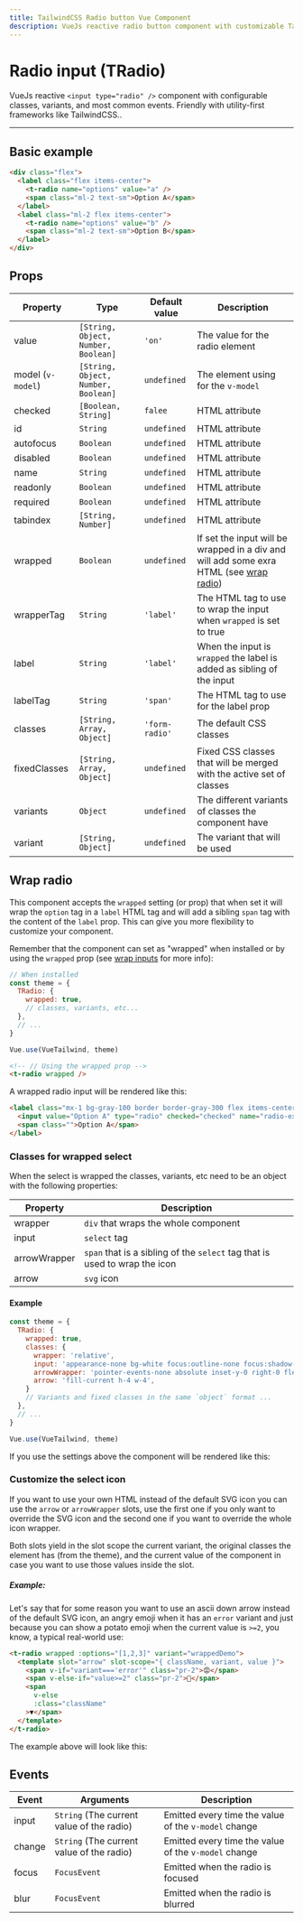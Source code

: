 ```yaml
---
title: TailwindCSS Radio button Vue Component
description: VueJs reactive radio button component with customizable TailwindCSS or any CSS Framework classes.
---
```


# Radio input (TRadio)

VueJs reactive `<input type="radio" />` component with configurable classes, variants, and most common events. Friendly with utility-first frameworks like TailwindCSS..

<t-radio-playground></t-radio-playground>

<hr>

## Basic example

```html
<div class="flex">
  <label class="flex items-center">
    <t-radio name="options" value="a" />
    <span class="ml-2 text-sm">Option A</span>
  </label>
  <label class="ml-2 flex items-center">
    <t-radio name="options" value="b" />
    <span class="ml-2 text-sm">Option B</span>
  </label>
</div>
```

<radio-basic-example></radio-basic-example>

## Props


| Property          | Type                                | Default value  | Description                                                                                           |
| ----------------- | ----------------------------------- | -------------- | ----------------------------------------------------------------------------------------------------- |
| value             | `[String, Object, Number, Boolean]` | `'on'`         | The value for the radio element                                                                       |
| model (`v-model`) | `[String, Object, Number, Boolean]` | `undefined`    | The element using for the `v-model`                                                                   |
| checked           | `[Boolean, String]`                 | `falee`        | HTML attribute                                                                                        |
| id                | `String`                            | `undefined`    | HTML attribute                                                                                        |
| autofocus         | `Boolean`                           | `undefined`    | HTML attribute                                                                                        |
| disabled          | `Boolean`                           | `undefined`    | HTML attribute                                                                                        |
| name              | `String`                            | `undefined`    | HTML attribute                                                                                        |
| readonly          | `Boolean`                           | `undefined`    | HTML attribute                                                                                        |
| required          | `Boolean`                           | `undefined`    | HTML attribute                                                                                        |
| tabindex          | `[String, Number]`                  | `undefined`    | HTML attribute                                                                                        |
| wrapped           | `Boolean`                           | `undefined`    | If set the input will be wrapped in a div and will add some exra HTML (see [wrap radio](#wrap-radio)) |
| wrapperTag        | `String`                            | `'label'`      | The HTML tag to use to wrap the input when `wrapped` is set to true                                   |
| label             | `String`                            | `'label'`      | When the input is `wrapped` the label is added as sibling of the input                                |
| labelTag          | `String`                            | `'span'`       | The HTML tag to use for the label prop                                                                |
| classes           | `[String, Array, Object]`           | `'form-radio'` | The default CSS classes                                                                               |
| fixedClasses      | `[String, Array, Object]`           | `undefined`    | Fixed CSS classes that will be merged with the active set of classes                                  |
| variants          | `Object`                            | `undefined`    | The different variants of classes the component have                                                  |
| variant           | `[String, Object]`                  | `undefined`    | The variant that will be used                                                                         |

## Wrap radio

This component accepts the `wrapped` setting (or prop) that when set it will wrap the `option` tag in a `label` HTML tag and will add a sibling `span` tag with the content of the `label` prop. This can give you more flexibility to customize your component.

Remember that the component can set as "wrapped" when installed or by using the `wrapped` prop (see [wrap inputs](/docs/theming#wrap-inputs) for more info):

```js
// When installed
const theme = {
  TRadio: {
    wrapped: true,
    // classes, variants, etc...
  },
  // ...
}

Vue.use(VueTailwind, theme)
```

```html
<!-- // Using the wrapped prop -->
<t-radio wrapped />
```

A wrapped radio input will be rendered like this:

```html
<label class="mx-1 bg-gray-100 border border-gray-300 flex items-center px-4 py-2 rounded shadow-inner cursor-pointer focus:shadow-outline text-sm text-gray-700 hover:text-gray-500 leading-5 uppercase">
  <input value="Option A" type="radio" checked="checked" name="radio-example" class="absolute invisible">
  <span class="">Option A</span>
</label>
```

### Classes for wrapped select

When the select is wrapped the classes, variants, etc need to be an object with the following properties:

| Property     | Description                                                                |
| ------------ | -------------------------------------------------------------------------- |
| wrapper      | `div` that wraps the whole component                                       |
| input        | `select` tag                                                               |
| arrowWrapper | `span` that is a sibling of the `select` tag that is used to wrap the icon |
| arrow        | `svg` icon                                                                 |

#### Example

```js
const theme = {
  TRadio: {
    wrapped: true,
    classes: {
      wrapper: 'relative',
      input: 'appearance-none bg-white focus:outline-none focus:shadow-outline border border-gray-300 rounded py-2 px-4 block w-full leading-normal',
      arrowWrapper: 'pointer-events-none absolute inset-y-0 right-0 flex items-center px-2 text-gray-700',
      arrow: 'fill-current h-4 w-4',
    }
    // Variants and fixed classes in the same `object` format ...
  },
  // ...
}

Vue.use(VueTailwind, theme)
```

If you use the settings above the component will be rendered like this:

<preview>
  <t-radio :classes="{
    wrapper: 'relative',
    input: 'appearance-none bg-white focus:outline-none focus:shadow-outline border border-gray-300 rounded py-2 px-4 block w-full leading-normal',
    arrowWrapper: 'pointer-events-none absolute inset-y-0 right-0 flex items-center px-2 text-gray-700',
    arrow: 'fill-current h-4 w-4',  
  }" :options="['Option 1', 'Option 2', 'Option 3']" wrapped />
</preview>

### Customize the select icon

If you want to use your own HTML instead of the default SVG icon you can use the `arrow` or `arrowWrapper` slots, use the first one if you only want to override the SVG icon and the second one if you want to override the whole icon wrapper.

Both slots yield in the slot scope the current variant, the original classes the element has (from the theme), and the current value of the component in case you want to use those values inside the slot.

##### Example:

Let's say that for some reason you want to use an ascii down arrow instead of the default SVG icon, an angry emoji when it has an `error` variant and just because you can show a potato emoji when the current value is `>=2`, you know, a typical real-world use:

```html
<t-radio wrapped :options="[1,2,3]" variant="wrappedDemo">
  <template slot="arrow" slot-scope="{ className, variant, value }">
    <span v-if="variant==='error'" class="pr-2">😡</span>
    <span v-else-if="value>=2" class="pr-2">🥔</span>
    <span
      v-else
      :class="className"
    >▼</span>
  </template>
</t-radio>
```

The example above will look like this:

<select-arrow-slot-example />

## Events

| Event  | Arguments                                 | Description                                                                      |
| ------ | ----------------------------------------- | -------------------------------------------------------------------------------- |
| input  | `String` (The current value of the radio) | Emitted every time the value of the `v-model` change                             |
| change | `String` (The current value of the radio) | Emitted every time the value of the `v-model` change |
| focus  | `FocusEvent`                              | Emitted when the radio is focused                                                |
| blur   | `FocusEvent`                              | Emitted when the radio is blurred                                                |
